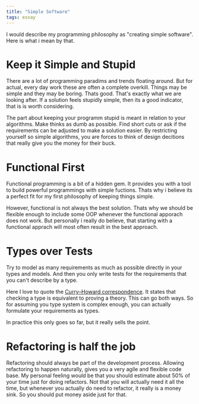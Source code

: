 ```yaml
---
title: "Simple Software"
tags: essay
---
```


I would describe my programming philosophy as "creating simple software".
Here is what i mean by that.

# Keep it Simple and Stupid

There are a lot of programming paradims and trends floating around.
But for actual, every day work these are often a complete overkill.
Things may be simple and they may be boring. Thats good. That's exactly what we are looking after.
If a solution feels stupidly simple, then its a good indicator, that is is worth considering.

The part about keeping your programm stupid is meant in relation to your algorithms.
Make thinks as dumb as possible. Find short cuts or ask if the requirements can be adjusted to make a solution easier.
By restricting yourself so simple algorithms, you are forces to think of design decitions that really give you the money for their buck.

# Functional First

Functional programming is a bit of a hidden gem.
It provides you with a tool to build powerful programmings with simple fuctions.
Thats why i believe its a perfect fit for my first philosophy of keeping things simple.

However, functional is not always the best solution.
Thats why we should be flexible enough to include some OOP whenever the functional apporach does not work.
But personally i really do believe, that starting with a functional apprach will most often result in the best approach.

# Types over Tests

Try to model as many requirements as much as possible directly in your types and models.
And then you only write tests for the requirements that you can't describe by a type.

Here I love to quote the [Curry–Howard correspondence](https://en.wikipedia.org/wiki/Curry%E2%80%93Howard_correspondence).
It states that checking a type is equivalent to proving a theory. This can go both ways.
So for assuming you type system is complex enough, you can actually formulate your requirements as types.

In practice this only goes so far, but it really sells the point.

# Refactoring is half the job

Refactoring should always be part of the development process.
Allowing refactoring to happen naturally, gives you a very agile and flexible code base.
My personal feeling would be that you should estimate about 50% of your time just for doing refactors.
Not that you will actually need it all the time, but whenever you actually do need to refactor, it really is a money sink.
So you should put money aside just for that.
